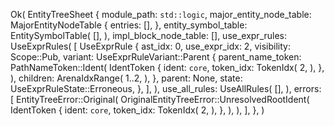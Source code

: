 Ok(
    EntityTreeSheet {
        module_path: `std::logic`,
        major_entity_node_table: MajorEntityNodeTable {
            entries: [],
        },
        entity_symbol_table: EntitySymbolTable(
            [],
        ),
        impl_block_node_table: [],
        use_expr_rules: UseExprRules(
            [
                UseExprRule {
                    ast_idx: 0,
                    use_expr_idx: 2,
                    visibility: Scope::Pub,
                    variant: UseExprRuleVariant::Parent {
                        parent_name_token: PathNameToken::Ident(
                            IdentToken {
                                ident: `core`,
                                token_idx: TokenIdx(
                                    2,
                                ),
                            },
                        ),
                        children: ArenaIdxRange(
                            1..2,
                        ),
                    },
                    parent: None,
                    state: UseExprRuleState::Erroneous,
                },
            ],
        ),
        use_all_rules: UseAllRules(
            [],
        ),
        errors: [
            EntityTreeError::Original(
                OriginalEntityTreeError::UnresolvedRootIdent(
                    IdentToken {
                        ident: `core`,
                        token_idx: TokenIdx(
                            2,
                        ),
                    },
                ),
            ),
        ],
    },
)